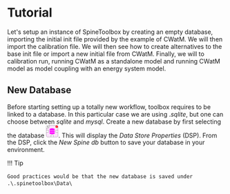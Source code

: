 # Tutorial

Let's setup an instance of SpineToolbox by creating an empty database, importing the initial init file provided by the example of CWatM. We will then import the calibration file. We will then see how to create alternatives to the base init file or import a new initial file from CWatM. Finally, we will to calibration run, running CWatM as a standalone model and running CWatM model as model coupling with an energy system model.

## New Database

Before starting setting up a totally new workflow, toolbox requires to be linked to a database. In this particular case we are using .*sqlite*, but one can choose between *sqlite* and *mysql*. Create a new database by first selecting the database <img src="images/db_icon.png" alt="database icon" style="zoom:10%;" />. This will display the *Data Store Properties* (DSP). From the DSP, click the *New Spine db* button to save your database in your environment.

!!! Tip

    Good practices would be that the new database is saved under .\.spinetoolbox\Data\

